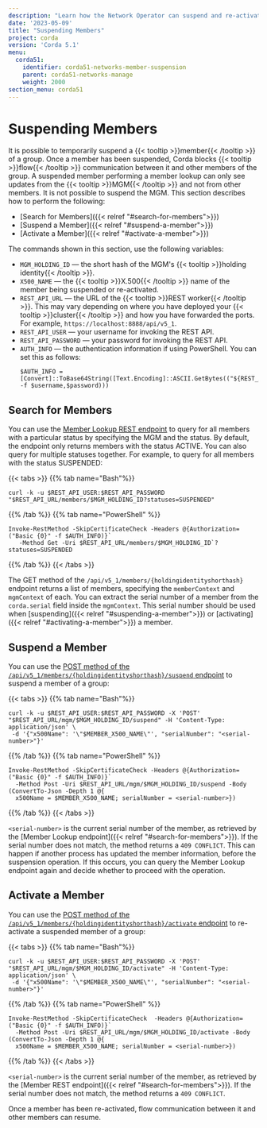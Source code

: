 ```yaml
---
description: "Learn how the Network Operator can suspend and re-activate members."
date: '2023-05-09'
title: "Suspending Members"
project: corda
version: 'Corda 5.1'
menu:
  corda51:
    identifier: corda51-networks-member-suspension
    parent: corda51-networks-manage
    weight: 2000
section_menu: corda51
---
```

# Suspending Members

It is possible to temporarily suspend a {{< tooltip >}}member{{< /tooltip >}} of a group. Once a member has been suspended, Corda blocks {{< tooltip >}}flow{{< /tooltip >}} communication between it and other members of the group. A suspended member performing a member lookup can only see updates from the {{< tooltip >}}MGM{{< /tooltip >}} and not from other members. It is not possible to suspend the MGM. This section describes how to perform the following:

* [Search for Members]({{< relref "#search-for-members">}})
* [Suspend a Member]({{< relref "#suspend-a-member">}})
* [Activate a Member]({{< relref "#activate-a-member">}})

The commands shown in this section, use the following variables:

* `MGM_HOLDING_ID` — the short hash of the MGM's {{< tooltip >}}holding identity{{< /tooltip >}}.
* `X500_NAME` — the {{< tooltip >}}X.500{{< /tooltip >}} name of the member being suspended or re-activated.
* `REST_API_URL` — the URL of the {{< tooltip >}}REST worker{{< /tooltip >}}. This may vary depending on where you have deployed your {{< tooltip >}}cluster{{< /tooltip >}} and how you have forwarded the ports. For example, `https://localhost:8888/api/v5_1`.
* `REST_API_USER` — your username for invoking the REST API.
* `REST_API_PASSWORD` — your password for invoking the REST API.
* `AUTH_INFO` — the authentication information if using PowerShell. You can set this as follows:
   ```
   $AUTH_INFO = [Convert]::ToBase64String([Text.Encoding]::ASCII.GetBytes(("${REST_API_USER}:${REST_API_PASSWORD}" -f $username,$password)))
   ```

## Search for Members

You can use the [Member Lookup REST endpoint](../../reference/rest-api/openapi.html#tag/Member-Lookup-API) to query for all members with a particular status by specifying the MGM and the status. By default, the endpoint only returns members with the status ACTIVE. You can also query for multiple statuses together. For example, to query for all members with the status SUSPENDED:

{{< tabs >}}
{{% tab name="Bash"%}}
```shell
curl -k -u $REST_API_USER:$REST_API_PASSWORD "$REST_API_URL/members/$MGM_HOLDING_ID?statuses=SUSPENDED"
```
{{% /tab %}}
{{% tab name="PowerShell" %}}
```shell
Invoke-RestMethod -SkipCertificateCheck -Headers @{Authorization=("Basic {0}" -f $AUTH_INFO)}`
   -Method Get -Uri $REST_API_URL/members/$MGM_HOLDING_ID`?statuses=SUSPENDED
```
{{% /tab %}}
{{< /tabs >}}

The GET method of the `/api/v5_1/members/{holdingidentityshorthash}` endpoint returns a list of members, specifying the `memberContext` and `mgmContext` of each. You can extract the serial number of a member from the `corda.serial` field inside the `mgmContext`. This serial number should be used when [suspending]({{< relref "#suspending-a-member">}}) or [activating]({{< relref "#activating-a-member">}}) a member.

## Suspend a Member

You can use the <a href="../../reference/rest-api/openapi.html#tag/MGM-API/operation/post_mgm__holdingidentityshorthash__suspend">POST method of the `/api/v5_1/members/{holdingidentityshorthash}/suspend` endpoint</a> to suspend a member of a group:

{{< tabs >}}
{{% tab name="Bash"%}}
```shell
curl -k -u $REST_API_USER:$REST_API_PASSWORD -X 'POST' "$REST_API_URL/mgm/$MGM_HOLDING_ID/suspend" -H 'Content-Type: application/json' \
 -d '{"x500Name": '\"$MEMBER_X500_NAME\"', "serialNumber": "<serial-number>"}'
```
{{% /tab %}}
{{% tab name="PowerShell" %}}
```shell
Invoke-RestMethod -SkipCertificateCheck -Headers @{Authorization=("Basic {0}" -f $AUTH_INFO)}`
  -Method Post -Uri $REST_API_URL/mgm/$MGM_HOLDING_ID/suspend -Body (ConvertTo-Json -Depth 1 @{
  x500Name = $MEMBER_X500_NAME; serialNumber = <serial-number>})
```
{{% /tab %}}
{{< /tabs >}}

`<serial-number>` is the current serial number of the member, as retrieved by the [Member Lookup endpoint]({{< relref "#search-for-members">}}).
If the serial number does not match, the method returns a `409 CONFLICT`. This can happen if another process has updated the member information, before the suspension operation. If this occurs, you can query the Member Lookup endpoint again and decide whether to proceed with the operation.

## Activate a Member

You can use the <a href="../../reference/rest-api/openapi.html#tag/MGM-API/operation/post_mgm__holdingidentityshorthash__activate">POST method of the `/api/v5_1/members/{holdingidentityshorthash}/activate` endpoint</a> to re-activate a suspended member of a group:

{{< tabs >}}
{{% tab name="Bash"%}}
```shell
curl -k -u $REST_API_USER:$REST_API_PASSWORD -X 'POST' "$REST_API_URL/mgm/$MGM_HOLDING_ID/activate" -H 'Content-Type: application/json' \
 -d '{"x500Name": '\"$MEMBER_X500_NAME\"', "serialNumber": "<serial-number>"}'
```
{{% /tab %}}
{{% tab name="PowerShell" %}}
```shell
Invoke-RestMethod -SkipCertificateCheck  -Headers @{Authorization=("Basic {0}" -f $AUTH_INFO)}`
  -Method Post -Uri $REST_API_URL/mgm/$MGM_HOLDING_ID/activate -Body (ConvertTo-Json -Depth 1 @{
  x500Name = $MEMBER_X500_NAME; serialNumber = <serial-number>})
```
{{% /tab %}}
{{< /tabs >}}

`<serial-number>` is the current serial number of the member, as retrieved by the [Member REST endpoint]({{< relref "#search-for-members">}}).
If the serial number does not match, the method returns a `409 CONFLICT`.

 Once a member has been re-activated, flow communication between it and other members can resume.
